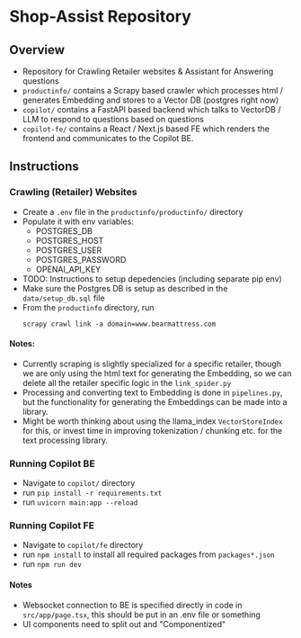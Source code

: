 
# Shop-Assist Repository


## Overview 

- Repository for Crawling Retailer websites & Assistant for Answering questions
- `productinfo/` contains a Scrapy based crawler which processes html / generates Embedding and stores to a Vector DB (postgres right now)
- `copilot/` contains a FastAPI based backend which talks to VectorDB / LLM to respond to questions based on questions 
- `copilot-fe/` contains a React / Next.js based FE which renders the frontend and communicates to the Copilot BE.

## Instructions 

### Crawling (Retailer) Websites 

- Create a `.env` file in the `productinfo/productinfo/` directory
- Populate it with env variables:
  - POSTGRES_DB
  - POSTGRES_HOST
  - POSTGRES_USER
  - POSTGRES_PASSWORD
  - OPENAI_API_KEY
- TODO: Instructions to setup depedencies (including separate pip env)
- Make sure the Postgres DB is setup as described in the `data/setup_db.sql` file
- From the `productinfo` directory, run
  ```
  scrapy crawl link -a domain=www.bearmattress.com
  ```

#### Notes: 

- Currently scraping is slightly specialized for a specific retailer, though we are only using the html text for generating the Embedding, so we can delete all the retailer specific logic in the `link_spider.py` 
- Processing and converting text to Embedding is done in `pipelines.py`, but the functionality for generating the Embeddings can be made into a library. 
- Might be worth thinking about using the llama_index `VectorStoreIndex` for this, or invest time in improving tokenization / chunking etc. for the text processing library.

### Running Copilot BE

- Navigate to `copilot/` directory
- run `pip install -r requirements.txt`
- run `uvicorn main:app --reload`

### Running Copilot FE

- Navigate to `copilot/fe` directory
- run `npm install` to install all required packages from `packages*.json`
- run `npm run dev`

#### Notes

- Websocket connection to BE is specified directly in code in `src/app/page.tsx`, this should be put in an .env file or something
- UI components need to split out and "Componentized"
